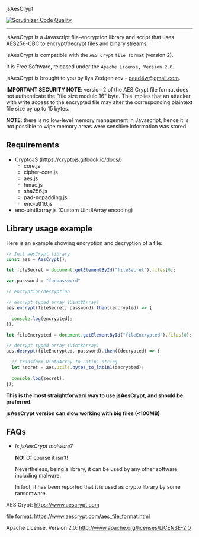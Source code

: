 jsAesCrypt

[![Scrutinizer Code Quality](https://scrutinizer-ci.com/g/Dead4W/jsAesCrypt/badges/quality-score.png?b=async)](https://scrutinizer-ci.com/g/Dead4W/jsAesCrypt/)

------------------------
jsAesCrypt is a Javascript file-encryption library and script that uses AES256-CBC to encrypt/decrypt files and binary streams.

jsAesCrypt is compatible with the `AES Crypt` `file format` (version 2).

It is Free Software, released under the `Apache License, Version 2.0`.

jsAesCrypt is brought to you by Ilya Zedgenizov - dead4w@gmail.com.
 
**IMPORTANT SECURITY NOTE**: version 2 of the AES Crypt file format does not authenticate the "file size modulo 16" byte. This implies that an attacker  
with write access to the encrypted file may alter the corresponding plaintext file size by up to 15 bytes.

**NOTE**: there is no low-level memory management in Javascript, hence it is not possible to wipe memory areas were sensitive information was stored.

Requirements
------------------------

 - CryptoJS (https://cryptojs.gitbook.io/docs/)
    - core.js
    - cipher-core.js
    - aes.js
    - hmac.js
    - sha256.js
    - pad-nopadding.js
    - enc-utf16.js
 - enc-uint8array.js (Custom Uint8Array encoding)

Library usage example
------------------------
Here is an example showing encryption and decryption of a file:

```javascript
// Init aesCrypt library
const aes = AesCrypt();

let fileSecret = document.getElementById("fileSecret").files[0];

var password = "foopassword"

// encryption/decryption

// encrypt typed array (Uint8Array)
aes.encrypt(fileSecret, password).then((encrypted) => {

  console.log(encrypted);
});

let fileEncrypted = document.getElementById("fileEncrypted").files[0];

// decrypt typed array (Uint8Array)
aes.decrypt(fileEncrypted, password).then((decrypted) => {

  // transform Uint8Array to Latin1 string
  let secret = aes.utils.bytes_to_latin1(decrypted);
  
  console.log(secret);
});
```

**This is the most straightforward way to use jsAesCrypt, and should be preferred.**

**jsAesCrypt version can slow working with big files (<100MB)**

FAQs
------------------------
- *Is jsAesCrypt malware?*

  **NO!** Of course it isn't!

  Nevertheless, being a library, it can be used by any other software, including malware.
  
  In fact, it has been reported that it is used as crypto library by some ransomware.

AES Crypt: https://www.aescrypt.com

file format: https://www.aescrypt.com/aes_file_format.html

Apache License, Version 2.0: http://www.apache.org/licenses/LICENSE-2.0
